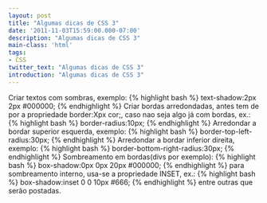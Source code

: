 ```yaml
---
layout: post
title: "Algumas dicas de CSS 3"
date: '2011-11-03T15:59:00.000-07:00'
description: "Algumas dicas de CSS 3"
main-class: 'html'
tags:
- CSS
twitter_text: "Algumas dicas de CSS 3"
introduction: "Algumas dicas de CSS 3"
---
```

Criar textos com sombras, exemplo:
{% highlight bash %}
text-shadow:2px 2px #000000;
{% endhighlight %}
Criar bordas arredondadas, antes tem de por a propriedade border:Xpx cor;, caso nao seja algo já com bordas, ex.:
{% highlight bash %}
border-radius:10px;
{% endhighlight %}
Arredondar a bordar superior esquerda, exemplo:
{% highlight bash %}
border-top-left-radius:30px;
{% endhighlight %}
Arredondar a bordar inferior direita, exemplo:
{% highlight bash %}
border-bottom-right-radius:30px;
{% endhighlight %}
Sombreamento em bordas(divs por exemplo):
{% highlight bash %}
box-shadow:0px 0px 20px #000000;
{% endhighlight %}
para sombreamento interno, usa-se a propriedade INSET, ex.:
{% highlight bash %}
box-shadow:inset 0 0 10px #666;
{% endhighlight %}
entre outras que serão postadas.
